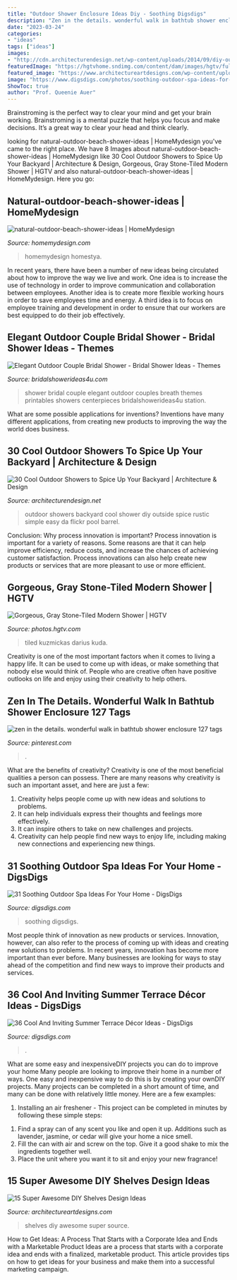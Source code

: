 ```yaml
---
title: "Outdoor Shower Enclosure Ideas Diy - Soothing Digsdigs"
description: "Zen in the details. wonderful walk in bathtub shower enclosure 127 tags"
date: "2023-03-24"
categories:
- "ideas"
tags: ["ideas"]
images:
- "http://cdn.architecturendesign.net/wp-content/uploads/2014/09/diy-outside-shower-4.jpg"
featuredImage: "https://hgtvhome.sndimg.com/content/dam/images/hgtv/fullset/2015/10/12/0/Jordan-Iverson_WiLo-North_6.jpg.rend.hgtvcom.966.1449.suffix/1444671284116.jpeg"
featured_image: "https://www.architectureartdesigns.com/wp-content/uploads/2014/12/814.jpg"
image: "https://www.digsdigs.com/photos/soothing-outdoor-spa-ideas-for-your-home-19-554x738.jpg"
ShowToc: true
author: "Prof. Queenie Auer"
---
```



Brainstroming is the perfect way to clear your mind and get your brain working. Brainstroming is a mental puzzle that helps you focus and make decisions. It’s a great way to clear your head and think clearly.

	

		
looking for natural-outdoor-beach-shower-ideas | HomeMydesign you've came to the right place. We have 8 Images about natural-outdoor-beach-shower-ideas | HomeMydesign like 30 Cool Outdoor Showers to Spice Up Your Backyard | Architecture &amp; Design, Gorgeous, Gray Stone-Tiled Modern Shower | HGTV and also natural-outdoor-beach-shower-ideas | HomeMydesign. Here you go:
		
    
## Natural-outdoor-beach-shower-ideas | HomeMydesign

<img loading=lazy src="https://homemydesign.com/wp-content/uploads/2020/01/natural-outdoor-beach-shower-ideas.jpg" onerror="this.onerror=null;this.src='https://tse1.mm.bing.net/th?id=OIP.1S5pAJ2JFqPavxOIPWXQHgHaKz&amp;pid=15.1';" alt="natural-outdoor-beach-shower-ideas | HomeMydesign">

_Source: homemydesign.com_

>homemydesign homestya. 

	

In recent years, there have been a number of new ideas being circulated about how to improve the way we live and work. One idea is to increase the use of technology in order to improve communication and collaboration between employees. Another idea is to create more flexible working hours in order to save employees time and energy. A third idea is to focus on employee training and development in order to ensure that our workers are best equipped to do their job effectively.

    
## Elegant Outdoor Couple Bridal Shower - Bridal Shower Ideas - Themes

<img loading=lazy src="https://www.bridalshowerideas4u.com/wp-content/uploads/2016/03/Elegant-Outdoor-Couple-Bridal-Shower-Photo-Station-Printables.jpg" onerror="this.onerror=null;this.src='https://tse4.mm.bing.net/th?id=OIP.lza11rUlSYHPU_yuDZz6HgHaQD&amp;pid=15.1';" alt="Elegant Outdoor Couple Bridal Shower - Bridal Shower Ideas - Themes">

_Source: bridalshowerideas4u.com_

>shower bridal couple elegant outdoor couples breath themes printables showers centerpieces bridalshowerideas4u station. 

	

What are some possible applications for inventions?
Inventions have many different applications, from creating new products to improving the way the world does business.

    
## 30 Cool Outdoor Showers To Spice Up Your Backyard | Architecture &amp; Design

<img loading=lazy src="http://cdn.architecturendesign.net/wp-content/uploads/2014/09/diy-outside-shower-4.jpg" onerror="this.onerror=null;this.src='https://tse3.mm.bing.net/th?id=OIP.LsUjfe9jNjIW5-Lsl3LplAHaKM&amp;pid=15.1';" alt="30 Cool Outdoor Showers to Spice Up Your Backyard | Architecture &amp; Design">

_Source: architecturendesign.net_

>outdoor showers backyard cool shower diy outside spice rustic simple easy da flickr pool barrel. 

	

Conclusion: Why process innovation is important?
Process innovation is important for a variety of reasons. Some reasons are that it can help improve efficiency, reduce costs, and increase the chances of achieving customer satisfaction. Process innovations can also help create new products or services that are more pleasant to use or more efficient.

    
## Gorgeous, Gray Stone-Tiled Modern Shower | HGTV

<img loading=lazy src="https://hgtvhome.sndimg.com/content/dam/images/hgtv/fullset/2015/10/12/0/Jordan-Iverson_WiLo-North_6.jpg.rend.hgtvcom.966.1449.suffix/1444671284116.jpeg" onerror="this.onerror=null;this.src='https://tse2.mm.bing.net/th?id=OIP.YPDPI6Q8rxEd48weDDEb6gHaLH&amp;pid=15.1';" alt="Gorgeous, Gray Stone-Tiled Modern Shower | HGTV">

_Source: photos.hgtv.com_

>tiled kuzmickas darius kuda. 

	

Creativity is one of the most important factors when it comes to living a happy life. It can be used to come up with ideas, or make something that nobody else would think of. People who are creative often have positive outlooks on life and enjoy using their creativity to help others.

    
## Zen In The Details. Wonderful Walk In Bathtub Shower Enclosure 127 Tags

<img loading=lazy src="https://i.pinimg.com/736x/a2/3d/84/a23d8441f0dd3a7f30d85bd430f03a34.jpg" onerror="this.onerror=null;this.src='https://tse3.mm.bing.net/th?id=OIP.4TT5h6Jm2Fe5M7ErC81kxAHaLH&amp;pid=15.1';" alt="zen in the details. wonderful walk in bathtub shower enclosure 127 tags">

_Source: pinterest.com_

>. 

	

What are the benefits of creativity?
Creativity is one of the most beneficial qualities a person can possess. There are many reasons why creativity is such an important asset, and here are just a few: 
1. Creativity helps people come up with new ideas and solutions to problems. 
2. It can help individuals express their thoughts and feelings more effectively.
3. It can inspire others to take on new challenges and projects.
4. Creativity can help people find new ways to enjoy life, including making new connections and experiencing new things.

    
## 31 Soothing Outdoor Spa Ideas For Your Home - DigsDigs

<img loading=lazy src="https://www.digsdigs.com/photos/soothing-outdoor-spa-ideas-for-your-home-19-554x738.jpg" onerror="this.onerror=null;this.src='https://tse2.mm.bing.net/th?id=OIP.kPoeDgcsO3LrdaKuuHX7OgHaJ3&amp;pid=15.1';" alt="31 Soothing Outdoor Spa Ideas For Your Home - DigsDigs">

_Source: digsdigs.com_

>soothing digsdigs. 

	

Most people think of innovation as new products or services. Innovation, however, can also refer to the process of coming up with ideas and creating new solutions to problems. In recent years, innovation has become more important than ever before. Many businesses are looking for ways to stay ahead of the competition and find new ways to improve their products and services.

    
## 36 Cool And Inviting Summer Terrace Décor Ideas - DigsDigs

<img loading=lazy src="https://www.digsdigs.com/photos/cool-and-inviting-summer-terrace-decor-ideas-36-554x830.jpg" onerror="this.onerror=null;this.src='https://tse3.mm.bing.net/th?id=OIP.QvC3eSV56o1nmz5xXNlDwgHaLG&amp;pid=15.1';" alt="36 Cool And Inviting Summer Terrace Décor Ideas - DigsDigs">

_Source: digsdigs.com_

>. 

	

What are some easy and inexpensiveDIY projects you can do to improve your home
Many people are looking to improve their home in a number of ways. One easy and inexpensive way to do this is by creating your ownDIY projects. Many projects can be completed in a short amount of time, and many can be done with relatively little money. Here are a few examples: 
1. Installing an air freshener - This project can be completed in minutes by following these simple steps: 

1) Find a spray can of any scent you like and open it up. Additions such as lavender, jasmine, or cedar will give your home a nice smell. 
2) Fill the can with air and screw on the top. Give it a good shake to mix the ingredients together well. 
3) Place the unit where you want it to sit and enjoy your new fragrance!

    
## 15 Super Awesome DIY Shelves Design Ideas

<img loading=lazy src="https://www.architectureartdesigns.com/wp-content/uploads/2014/12/814.jpg" onerror="this.onerror=null;this.src='https://tse2.mm.bing.net/th?id=OIP.kvNvQWutZ0GH3JXfCazp7gHaJ3&amp;pid=15.1';" alt="15 Super Awesome DIY Shelves Design Ideas">

_Source: architectureartdesigns.com_

>shelves diy awesome super source. 

	

How to Get Ideas: A Process That Starts with a Corporate Idea and Ends with a Marketable Product
Ideas are a process that starts with a corporate idea and ends with a finalized, marketable product. This article provides tips on how to get ideas for your business and make them into a successful marketing campaign.

